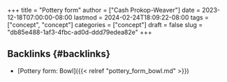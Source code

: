+++
title = "Pottery form"
author = ["Cash Prokop-Weaver"]
date = 2023-12-18T07:00:00-08:00
lastmod = 2024-02-24T18:09:22-08:00
tags = ["concept", "concept"]
categories = ["concept"]
draft = false
slug = "db85e488-1af3-4fbc-ad0d-ddd79edea82e"
+++

## Backlinks {#backlinks}

-   [Pottery form: Bowl]({{< relref "pottery_form_bowl.md" >}})
